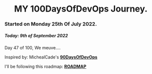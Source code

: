 <h1 align=center>
  MY 100DaysOfDevOps Journey.
</h1>

### Started on Monday 25th Of July 2022.
##### Today: 9th of September 2022

Day 47 of 100, We meuve....

Inspired by: MichealCade's [**90DaysOfDevOps**](https://github.com/MichaelCade/90DaysOfDevOps)

I'll be following this roadmap: [**ROADMAP**](https://devopslearning.medium.com/100-days-of-devops-day-100-thanks-everyone-and-happy-learning-f014f0aad490)


